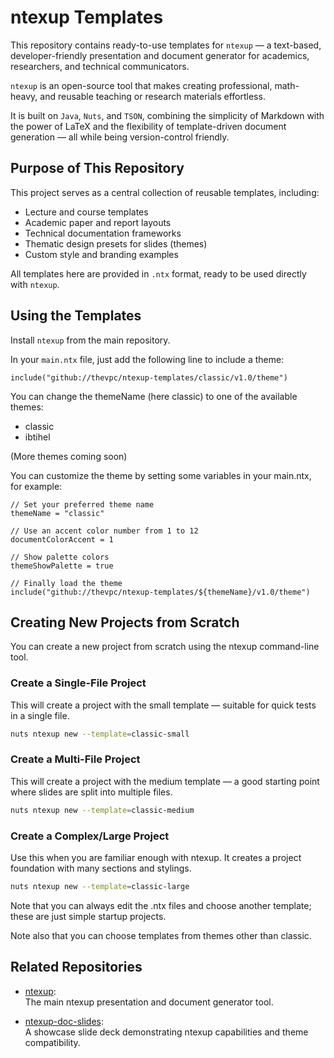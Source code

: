 # ntexup Templates

This repository contains ready-to-use templates for `ntexup` — a text-based, developer-friendly presentation and document generator for academics, researchers, and technical communicators.

`ntexup` is an open-source tool that makes creating professional, math-heavy, and reusable teaching or research materials effortless.

It is built on `Java`, `Nuts`, and `TSON`, combining the simplicity of Markdown with the power of LaTeX and the flexibility of template-driven document generation — all while being version-control friendly.

## Purpose of This Repository
This project serves as a central collection of reusable templates, including:

- Lecture and course templates
- Academic paper and report layouts
- Technical documentation frameworks
- Thematic design presets for slides (themes)
- Custom style and branding examples

All templates here are provided in `.ntx` format, ready to be used directly with `ntexup`.

## Using the Templates

Install `ntexup` from the main repository.

In your `main.ntx` file, just add the following line to include a theme:

```tson
include("github://thevpc/ntexup-templates/classic/v1.0/theme")
```

You can change the themeName (here classic) to one of the available themes:

- classic
- ibtihel

(More themes coming soon)

You can customize the theme by setting some variables in your main.ntx, for example:

```tson
// Set your preferred theme name
themeName = "classic"

// Use an accent color number from 1 to 12
documentColorAccent = 1

// Show palette colors
themeShowPalette = true

// Finally load the theme
include("github://thevpc/ntexup-templates/${themeName}/v1.0/theme")
```

## Creating New Projects from Scratch
You can create a new project from scratch using the ntexup command-line tool.

### Create a Single-File Project
This will create a project with the small template — suitable for quick tests in a single file.

```bash
nuts ntexup new --template=classic-small
```

### Create a Multi-File Project
This will create a project with the medium template — a good starting point where slides are split into multiple files.

```bash
nuts ntexup new --template=classic-medium
```

### Create a Complex/Large Project
Use this when you are familiar enough with ntexup. It creates a project foundation with many sections and stylings.

```bash
nuts ntexup new --template=classic-large
```

Note that you can always edit the .ntx files and choose another template; these are just simple startup projects.


Note also that you can choose templates from themes other than classic.


## Related Repositories

- [ntexup](https://github.com/thevpc/ntexup):  
  The main ntexup presentation and document generator tool.

- [ntexup-doc-slides](https://github.com/thevpc/ntexup-doc-slides):  
  A showcase slide deck demonstrating ntexup capabilities and theme compatibility.

